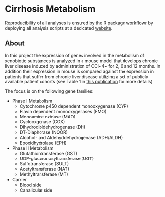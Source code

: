 # Cirrhosis Metabolism

Reproducibility of all analyses is ensured by the R package [workflowr](https://github.com/workflowr/workflowr) by deploying all analysis 
scripts at a dedicated [website](https://christianholland.github.io/cirrhosis-metabolism).

## About
In this project the expression of genes involved in the metabolism of 
xenobiotic substances is analyzed in a mouse model that develops chronic liver 
disease induced by administration of CCl~4~ for 2, 6 and 12 months. In addition 
their expression in mouse is compared against the expression in patients that 
suffer from chronic liver disease utilizing a set of publicly available patient 
cohorts (see Table 1 in [this publication](https://aasldpubs.onlinelibrary.wiley.com/doi/10.1002/hep4.1797#hep41797-tbl-0001) 
for more details)

The focus is on the following gene families:

* Phase I Metabolism
  + Cytochrome p450 dependent monooxygenase (CYP)
  + Flavin dependent monooxygenases (FMO)
  + Monoamine oxidase (MAO)
  + Cyclooxgenase (COX)
  + Dihydrodioldehydrogenase (DH)
  + DT-Diaphorase (NQOR)
  + Alcohol- and Aldehyddehydrogenase (ADH/ALDH)
  + Epoxidhydrolase (EPH)
* Phase II Metabolism
  + Glutathiontransferase (GST)
  + UDP-glucuronosyltransferase (UGT)
  + Sulfotransferase (SULT)
  + Acetyltransferase (NAT)
  + Methyltransferase (MT)
* Carrier
  + Blood side
  + Canalicular side
